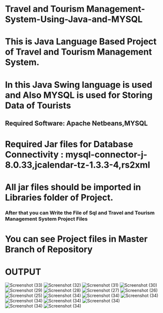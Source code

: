 # Travel and Tourism Management-System-Using-Java-and-MYSQL
<h1>This is Java Language Based Project of Travel and Tourism Management System.</h1>
<h1>In this Java Swing language is used and Also MYSQL is used for Storing Data of Tourists</h1>
<h2>Required Software: Apache Netbeans,MYSQL</h2>
<h1>Required Jar files for Database Connectivity : mysql-connector-j-8.0.33,jcalendar-tz-1.3.3-4,rs2xml</h1>
<h1>All jar files should be imported in Libraries folder of Project.</h1>
<h3><p>After that you can Write the File of Sql and Travel and Tourism Management System Project Files </p></h3>
<h1>You can see Project files in Master Branch of Repository</h1>

# OUTPUT
![Screenshot (33)](https://github.com/YogeshSonu/Travel-and-Tourism-Management/blob/main/Screenshot%20(40).png?raw=true)
![Screenshot (32)](https://github.com/YogeshSonu/Travel-and-Tourism-Management/blob/main/Screenshot%20(41).png?raw=true)
![Screenshot (31)](https://github.com/YogeshSonu/Travel-and-Tourism-Management/blob/main/Screenshot%20(44).png?raw=true)
![Screenshot (30)](https://github.com/YogeshSonu/Travel-and-Tourism-Management/blob/main/Screenshot%20(45).png?raw=true)
![Screenshot (29)](https://github.com/YogeshSonu/Travel-and-Tourism-Management/blob/main/Screenshot%20(46).png?raw=true)
![Screenshot (28)](https://github.com/YogeshSonu/Travel-and-Tourism-Management/blob/main/Screenshot%20(47).png?raw=true)
![Screenshot (27)](https://github.com/YogeshSonu/Travel-and-Tourism-Management/blob/main/Screenshot%20(48).png?raw=true)
![Screenshot (26)](https://github.com/YogeshSonu/Travel-and-Tourism-Management/blob/main/Screenshot%20(49).png?raw=true)
![Screenshot (25)](https://github.com/YogeshSonu/Travel-and-Tourism-Management/blob/main/Screenshot%20(50).png?raw=true)
![Screenshot (34)](https://github.com/YogeshSonu/Travel-and-Tourism-Management/blob/main/Screenshot%20(51).png?raw=true)
![Screenshot (34)](https://github.com/YogeshSonu/Travel-and-Tourism-Management/blob/main/Screenshot%20(52).png?raw=true)
![Screenshot (34)](https://github.com/YogeshSonu/Travel-and-Tourism-Management/blob/main/Screenshot%20(53).png?raw=true)
![Screenshot (34)](https://github.com/YogeshSonu/Travel-and-Tourism-Management/blob/main/Screenshot%20(54).png?raw=true)
![Screenshot (34)](https://github.com/YogeshSonu/Travel-and-Tourism-Management/blob/main/Screenshot%20(56).png?raw=true)
![Screenshot (34)](https://github.com/YogeshSonu/Travel-and-Tourism-Management/blob/main/Screenshot%20(57).png?raw=true)
![Screenshot (34)](https://github.com/YogeshSonu/Travel-and-Tourism-Management/blob/main/Screenshot%20(58).png?raw=true)
![Screenshot (34)](https://github.com/YogeshSonu/Travel-and-Tourism-Management/blob/main/Screenshot%20(59).png?raw=true)

